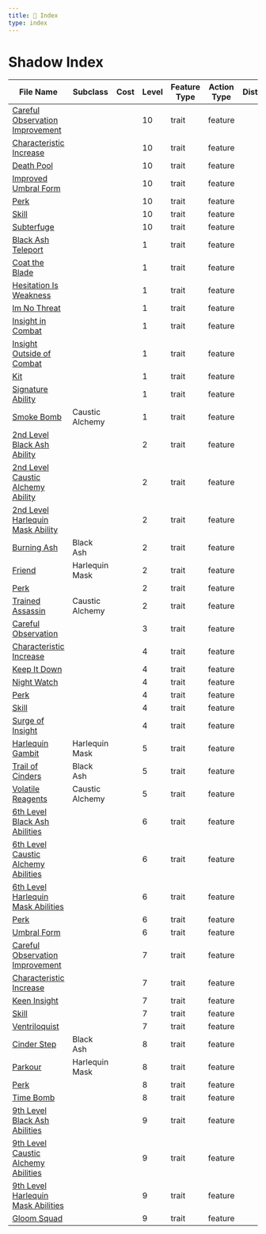 ```yaml
---
title: 📑 Index
type: index
---
```


# Shadow Index

| File Name                                                                                                  | Subclass        | Cost | Level | Feature Type | Action Type | Distance | Target |
| ---------------------------------------------------------------------------------------------------------- | --------------- | ---- | ----- | ------------ | ----------- | -------- | ------ |
| [Careful Observation Improvement](../10th-Level%20Features/Careful%20Observation%20Improvement)            |                 |      | 10    | trait        | feature     |          |        |
| [Characteristic Increase](../10th-Level%20Features/Characteristic%20Increase)                              |                 |      | 10    | trait        | feature     |          |        |
| [Death Pool](../10th-Level%20Features/Death%20Pool)                                                        |                 |      | 10    | trait        | feature     |          |        |
| [Improved Umbral Form](../10th-Level%20Features/Improved%20Umbral%20Form)                                  |                 |      | 10    | trait        | feature     |          |        |
| [Perk](../10th-Level%20Features/Perk)                                                                      |                 |      | 10    | trait        | feature     |          |        |
| [Skill](../10th-Level%20Features/Skill)                                                                    |                 |      | 10    | trait        | feature     |          |        |
| [Subterfuge](../10th-Level%20Features/Subterfuge)                                                          |                 |      | 10    | trait        | feature     |          |        |
| [Black Ash Teleport](../1st-Level%20Features/Black%20Ash%20Teleport)                                       |                 |      | 1     | trait        | feature     |          |        |
| [Coat the Blade](../1st-Level%20Features/Coat%20the%20Blade)                                               |                 |      | 1     | trait        | feature     |          |        |
| [Hesitation Is Weakness](../1st-Level%20Features/Hesitation%20Is%20Weakness)                               |                 |      | 1     | trait        | feature     |          |        |
| [Im No Threat](../1st-Level%20Features/Im%20No%20Threat)                                                   |                 |      | 1     | trait        | feature     |          |        |
| [Insight in Combat](../1st-Level%20Features/Insight%20in%20Combat)                                         |                 |      | 1     | trait        | feature     |          |        |
| [Insight Outside of Combat](../1st-Level%20Features/Insight%20Outside%20of%20Combat)                       |                 |      | 1     | trait        | feature     |          |        |
| [Kit](../1st-Level%20Features/Kit)                                                                         |                 |      | 1     | trait        | feature     |          |        |
| [Signature Ability](../1st-Level%20Features/Signature%20Ability)                                           |                 |      | 1     | trait        | feature     |          |        |
| [Smoke Bomb](../1st-Level%20Features/Smoke%20Bomb)                                                         | Caustic Alchemy |      | 1     | trait        | feature     |          |        |
| [2nd Level Black Ash Ability](../2nd-Level%20Features/2nd%20Level%20Black%20Ash%20Ability)                 |                 |      | 2     | trait        | feature     |          |        |
| [2nd Level Caustic Alchemy Ability](../2nd-Level%20Features/2nd%20Level%20Caustic%20Alchemy%20Ability)     |                 |      | 2     | trait        | feature     |          |        |
| [2nd Level Harlequin Mask Ability](../2nd-Level%20Features/2nd%20Level%20Harlequin%20Mask%20Ability)       |                 |      | 2     | trait        | feature     |          |        |
| [Burning Ash](../2nd-Level%20Features/Burning%20Ash)                                                       | Black Ash       |      | 2     | trait        | feature     |          |        |
| [Friend](../2nd-Level%20Features/Friend)                                                                   | Harlequin Mask  |      | 2     | trait        | feature     |          |        |
| [Perk](../2nd-Level%20Features/Perk)                                                                       |                 |      | 2     | trait        | feature     |          |        |
| [Trained Assassin](../2nd-Level%20Features/Trained%20Assassin)                                             | Caustic Alchemy |      | 2     | trait        | feature     |          |        |
| [Careful Observation](../3rd-Level%20Features/Careful%20Observation)                                       |                 |      | 3     | trait        | feature     |          |        |
| [Characteristic Increase](../4th-Level%20Features/Characteristic%20Increase)                               |                 |      | 4     | trait        | feature     |          |        |
| [Keep It Down](../4th-Level%20Features/Keep%20It%20Down)                                                   |                 |      | 4     | trait        | feature     |          |        |
| [Night Watch](../4th-Level%20Features/Night%20Watch)                                                       |                 |      | 4     | trait        | feature     |          |        |
| [Perk](../4th-Level%20Features/Perk)                                                                       |                 |      | 4     | trait        | feature     |          |        |
| [Skill](../4th-Level%20Features/Skill)                                                                     |                 |      | 4     | trait        | feature     |          |        |
| [Surge of Insight](../4th-Level%20Features/Surge%20of%20Insight)                                           |                 |      | 4     | trait        | feature     |          |        |
| [Harlequin Gambit](../5th-Level%20Features/Harlequin%20Gambit)                                             | Harlequin Mask  |      | 5     | trait        | feature     |          |        |
| [Trail of Cinders](../5th-Level%20Features/Trail%20of%20Cinders)                                           | Black Ash       |      | 5     | trait        | feature     |          |        |
| [Volatile Reagents](../5th-Level%20Features/Volatile%20Reagents)                                           | Caustic Alchemy |      | 5     | trait        | feature     |          |        |
| [6th Level Black Ash Abilities](../6th-Level%20Features/6th%20Level%20Black%20Ash%20Abilities)             |                 |      | 6     | trait        | feature     |          |        |
| [6th Level Caustic Alchemy Abilities](../6th-Level%20Features/6th%20Level%20Caustic%20Alchemy%20Abilities) |                 |      | 6     | trait        | feature     |          |        |
| [6th Level Harlequin Mask Abilities](../6th-Level%20Features/6th%20Level%20Harlequin%20Mask%20Abilities)   |                 |      | 6     | trait        | feature     |          |        |
| [Perk](../6th-Level%20Features/Perk)                                                                       |                 |      | 6     | trait        | feature     |          |        |
| [Umbral Form](../6th-Level%20Features/Umbral%20Form)                                                       |                 |      | 6     | trait        | feature     |          |        |
| [Careful Observation Improvement](../7th-Level%20Features/Careful%20Observation%20Improvement)             |                 |      | 7     | trait        | feature     |          |        |
| [Characteristic Increase](../7th-Level%20Features/Characteristic%20Increase)                               |                 |      | 7     | trait        | feature     |          |        |
| [Keen Insight](../7th-Level%20Features/Keen%20Insight)                                                     |                 |      | 7     | trait        | feature     |          |        |
| [Skill](../7th-Level%20Features/Skill)                                                                     |                 |      | 7     | trait        | feature     |          |        |
| [Ventriloquist](../7th-Level%20Features/Ventriloquist)                                                     |                 |      | 7     | trait        | feature     |          |        |
| [Cinder Step](../8th-Level%20Features/Cinder%20Step)                                                       | Black Ash       |      | 8     | trait        | feature     |          |        |
| [Parkour](../8th-Level%20Features/Parkour)                                                                 | Harlequin Mask  |      | 8     | trait        | feature     |          |        |
| [Perk](../8th-Level%20Features/Perk)                                                                       |                 |      | 8     | trait        | feature     |          |        |
| [Time Bomb](../8th-Level%20Features/Time%20Bomb)                                                           |                 |      | 8     | trait        | feature     |          |        |
| [9th Level Black Ash Abilities](../9th-Level%20Features/9th%20Level%20Black%20Ash%20Abilities)             |                 |      | 9     | trait        | feature     |          |        |
| [9th Level Caustic Alchemy Abilities](../9th-Level%20Features/9th%20Level%20Caustic%20Alchemy%20Abilities) |                 |      | 9     | trait        | feature     |          |        |
| [9th Level Harlequin Mask Abilities](../9th-Level%20Features/9th%20Level%20Harlequin%20Mask%20Abilities)   |                 |      | 9     | trait        | feature     |          |        |
| [Gloom Squad](../9th-Level%20Features/Gloom%20Squad)                                                       |                 |      | 9     | trait        | feature     |          |        |
